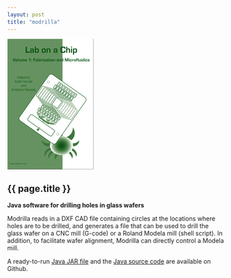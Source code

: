 ```yaml
---
layout: post
title: "modrilla"
---
```


![](images/lab-on-a-chip_book_chapter.jpg)

{{ page.title }}
----------------

**Java software for drilling holes in glass wafers**

Modrilla reads in a DXF CAD file containing circles at the locations where holes are to be drilled, and generates a file that can be used to drill the glass wafer on a CNC mill (G-code) or a Roland Modela mill (shell script).  In addition, to facilitate wafer alignment, Modrilla can directly control a Modela mill.

A ready-to-run [Java JAR file]() and the [Java source code](http://github.com/wgrover/modrilla) are available on Github.